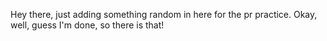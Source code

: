 Hey there, just adding something random in here for the pr practice.
Okay, well, guess I'm done, so there is that!